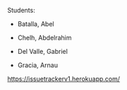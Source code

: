 

Students:

* Batalla, Abel 

* Chelh, Abdelrahim

* Del Valle, Gabriel 

* Gracia, Arnau

https://issuetrackerv1.herokuapp.com/
